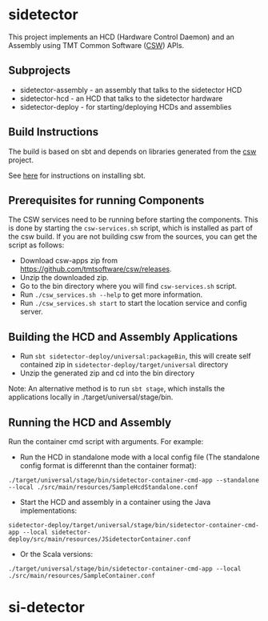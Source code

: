 # sidetector

This project implements an HCD (Hardware Control Daemon) and an Assembly using 
TMT Common Software ([CSW](https://github.com/tmtsoftware/csw)) APIs. 

## Subprojects

* sidetector-assembly - an assembly that talks to the sidetector HCD
* sidetector-hcd - an HCD that talks to the sidetector hardware
* sidetector-deploy - for starting/deploying HCDs and assemblies

## Build Instructions

The build is based on sbt and depends on libraries generated from the 
[csw](https://github.com/tmtsoftware/csw) project.

See [here](https://www.scala-sbt.org/1.0/docs/Setup.html) for instructions on installing sbt.

## Prerequisites for running Components

The CSW services need to be running before starting the components. 
This is done by starting the `csw-services.sh` script, which is installed as part of the csw build.
If you are not building csw from the sources, you can get the script as follows:

 - Download csw-apps zip from https://github.com/tmtsoftware/csw/releases.
 - Unzip the downloaded zip.
 - Go to the bin directory where you will find `csw-services.sh` script.
 - Run `./csw_services.sh --help` to get more information.
 - Run `./csw_services.sh start` to start the location service and config server.

## Building the HCD and Assembly Applications

 - Run `sbt sidetector-deploy/universal:packageBin`, this will create self contained zip in `sidetector-deploy/target/universal` directory
 - Unzip the generated zip and cd into the bin directory

Note: An alternative method is to run `sbt stage`, which installs the applications locally in ./target/universal/stage/bin.

## Running the HCD and Assembly

Run the container cmd script with arguments. For example:

* Run the HCD in standalone mode with a local config file (The standalone config format is differennt than the container format):

```
./target/universal/stage/bin/sidetector-container-cmd-app --standalone --local ./src/main/resources/SampleHcdStandalone.conf
```

* Start the HCD and assembly in a container using the Java implementations:

```
sidetector-deploy/target/universal/stage/bin/sidetector-container-cmd-app --local sidetector-deploy/src/main/resources/JSidetectorContainer.conf
```

* Or the Scala versions:

```
./target/universal/stage/bin/sidetector-container-cmd-app --local ./src/main/resources/SampleContainer.conf
```
# si-detector
